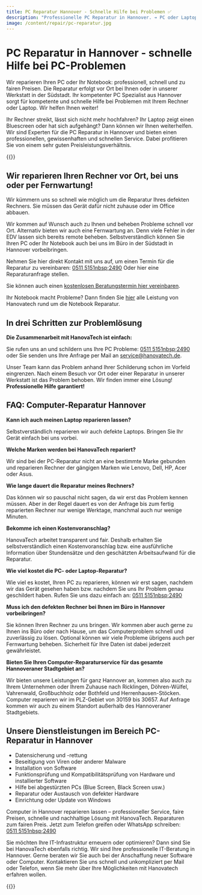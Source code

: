 ```yaml
---
title: PC Reparatur Hannover - Schnelle Hilfe bei Problemen ✅
description: "Professionelle PC Reparatur in Hannover. ➔ PC oder Laptop reparieren lassen ✓ Wir helfen: vor Ort oder bei uns ✆ Jetzt anrufen: 0511-51512490!"
image: /content/repair/pc-reparatur.jpg
---
```


# PC Reparatur in Hannover - schnelle Hilfe bei PC-Problemen

Wir reparieren Ihren PC oder Ihr Notebook: professionell, schnell und zu fairen Preisen. Die Reparatur erfolgt vor Ort bei Ihnen oder in unserer Werkstatt in der Südstadt. Ihr kompetenter PC Spezialist aus Hannover sorgt für kompetente und schnelle Hilfe bei Problemen mit Ihrem Rechner oder Laptop. Wir helfen Ihnen weiter!

Ihr Rechner streikt, lässt sich nicht mehr hochfahren? Ihr Laptop zeigt einen Bluescreen oder hat sich aufgehängt? Dann können wir Ihnen weiterhelfen. Wir sind Experten für die PC Reparatur in Hannover und bieten einen professionellen, gewissenhaften und schnellen Service. Dabei profitieren Sie von einem sehr guten Preisleistungsverhältnis.

{{<callToAction-repair formLabel="PC-Reparatur Formular" formUrl="/repair/kontakt/pc-reparatur" >}}

## Wir reparieren Ihren Rechner vor Ort, bei uns oder per Fernwartung!
Wir kümmern uns so schnell wie möglich um die Reparatur Ihres defekten Rechners. Sie müssen das Gerät dafür nicht zuhause oder im Office abbauen.

Wir kommen auf Wunsch auch zu Ihnen und beheben Probleme schnell vor Ort. Alternativ bieten wir auch eine Fernwartung an. Denn viele Fehler in der EDV lassen sich bereits remote beheben. Selbstverständlich können Sie Ihren PC oder Ihr Notebook auch bei uns im Büro in der Südstadt in Hannover vorbeibringen.

Nehmen Sie hier direkt Kontakt mit uns auf, um einen Termin für die Reparatur zu vereinbaren: [0511&nbsp;5151nbsp;2490](tel:+4951151512490) Oder hier eine Reparaturanfrage stellen.

Sie können auch einen [kostenlosen Beratungstermin hier vereinbaren](https://calendly.com/hanovatech/30min).

Ihr Notebook macht Probleme? Dann finden Sie [hier](/repair/laptop-reparatur) alle Leistung von Hanovatech rund um die Notebook Reparatur.

## In drei Schritten zur Problemlösung
**Die Zusammenarbeit mit HanovaTech ist einfach:**

Sie rufen uns an und schildern uns Ihre PC Probleme: [0511&nbsp;5151nbsp;2490](tel:+4951151512490) oder Sie senden uns Ihre Anfrage per Mail an service@hanovatech.de.

Unser Team kann das Problem anhand Ihrer Schilderung schon im Vorfeld eingrenzen. Nach einem Besuch vor Ort oder einer Reparatur in unserer Werkstatt ist das Problem behoben. Wir finden immer eine Lösung! **Professionelle Hilfe garantiert!**
 

## FAQ: Computer-Reparatur Hannover
**Kann ich auch meinen Laptop reparieren lassen?**

Selbstverständlich reparieren wir auch defekte Laptops. Bringen Sie Ihr Gerät einfach bei uns vorbei.

**Welche Marken werden bei HanovaTech repariert?**

Wir sind bei der PC-Reparatur nicht an eine bestimmte Marke gebunden und reparieren Rechner der gängigen Marken wie Lenovo, Dell, HP, Acer oder Asus.

**Wie lange dauert die Reparatur meines Rechners?**

Das können wir so pauschal nicht sagen, da wir erst das Problem kennen müssen. Aber in der Regel dauert es von der Anfrage bis zum fertig reparierten Rechner nur wenige Werktage, manchmal auch nur wenige Minuten.

**Bekomme ich einen Kostenvoranschlag?**

HanovaTech arbeitet transparent und fair. Deshalb erhalten Sie selbstverständlich einen Kostenvoranschlag bzw. eine ausführliche Information über Stundensätze und den geschätzten Arbeitsaufwand für die Reparatur.

**Wie viel kostet die PC- oder Laptop-Reparatur?**

Wie viel es kostet, Ihren PC zu reparieren, können wir erst sagen, nachdem wir das Gerät gesehen haben bzw. nachdem Sie uns Ihr Problem genau geschildert haben. Rufen Sie uns dazu einfach an: [0511&nbsp;5151nbsp;2490](tel:+4951151512490)

**Muss ich den defekten Rechner bei Ihnen im Büro in Hannover vorbeibringen?**

Sie können Ihren Rechner zu uns bringen. Wir kommen aber auch gerne zu Ihnen ins Büro oder nach Hause, um das Computerproblem schnell und zuverlässig zu lösen. Optional können wir viele Probleme übrigens auch per Fernwartung beheben. Sicherheit für Ihre Daten ist dabei jederzeit gewährleistet.

**Bieten Sie Ihren Computer-Reparaturservice für das gesamte Hannoveraner Stadtgebiet an?**

Wir bieten unsere Leistungen für ganz Hannover an, kommen also auch zu Ihrem Unternehmen oder Ihrem Zuhause nach Ricklingen, Döhren-Wülfel, Vahrenwald, Großbuchholz oder Bothfeld und Herrenhausen-Stöcken. Computer reparieren wir im PLZ-Gebiet von 30159 bis 30657. Auf Anfrage kommen wir auch zu einem Standort außerhalb des Hannoveraner Stadtgebiets.

## Unsere Dienstleistungen im Bereich PC-Reparatur in Hannover
- Datensicherung und -rettung
- Beseitigung von Viren oder anderer Malware
- Installation von Software
- Funktionsprüfung und Kompatibilitätsprüfung von Hardware und installierter Software
- Hilfe bei abgestürzten PCs (Blue Screen, Black Screen usw.)
- Reparatur oder Austausch von defekter Hardware
- Einrichtung oder Update von Windows

Computer in Hannover reparieren lassen – professioneller Service, faire Preisen, schnelle und nachhaltige Lösung mit HanovaTech. Reparaturen zum fairen Preis. Jetzt zum Telefon greifen oder WhatsApp schreiben: [0511&nbsp;5151nbsp;2490](tel:+4951151512490)

Sie möchten Ihre IT-Infrastruktur erneuern oder optimieren? Dann sind Sie bei HanovaTech ebenfalls richtig. Wir sind Ihre professionelle IT-Beratung in Hannover. Gerne beraten wir Sie auch bei der Anschaffung neuer Software oder Computer. Kontaktieren Sie uns schnell und unkompliziert per Mail oder Telefon, wenn Sie mehr über Ihre Möglichkeiten mit Hanovatech erfahren wollen.

{{<callToAction-repair formLabel="PC-Reparatur Formular" formUrl="/repair/kontakt/pc-reparatur" >}}